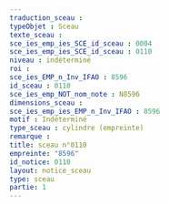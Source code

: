 ```yaml
---
traduction_sceau : 
typeObjet : Sceau
texte_sceau : 
sce_ies_emp_ies_SCE_id_sceau : 0004
sce_ies_emp_ies_SCE_id_sceau : 0110
niveau : indéterminé
roi : 
sce_ies_EMP_n_Inv_IFAO : 8596
id_sceau : 0110
sce_ies_emp_NOT_nom_note : N8596
dimensions_sceau : 
sce_ies_emp_ies_EMP_n_Inv_IFAO : 8596
motif : Indéterminé
type_sceau : cylindre (empreinte)
remarque : 
title: sceau n°0110
empreinte: "8596"
id_notice: 0110
layout: notice_sceau
type: sceau
partie: 1
---
```

